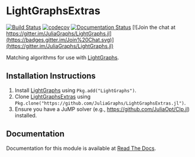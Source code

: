 # LightGraphsExtras

[![Build Status](https://travis-ci.org/JuliaGraphs/LightGraphsExtras.jl.svg?branch=master)](https://travis-ci.org/JuliaGraphs/LightGraphsExtras.jl)
[![codecov](https://codecov.io/gh/JuliaGraphs/LightGraphsExtras.jl/branch/master/graph/badge.svg)](https://codecov.io/gh/JuliaGraphs/LightGraphsExtras.jl)
[![Documentation Status](https://readthedocs.org/projects/lightgraphsextrasjl/badge/?version=latest)](http://lightgraphsextrasjl.readthedocs.io/en/latest/?badge=latest)
[![Join the chat at https://gitter.im/JuliaGraphs/LightGraphs.jl](https://badges.gitter.im/Join%20Chat.svg)](https://gitter.im/JuliaGraphs/LightGraphs.jl)

Matching algorithms for use with [LightGraphs](https://github.com/JuliaGraphs/LightGraphs.jl).

## Installation Instructions
1.  Install [LightGraphs](https://github.com/JuliaGraphs/LightGraphs.jl) using `Pkg.add("LightGraphs")`.
2.  Clone [LightGraphsExtras](https://github.com/JuliaGraphs/LightGraphsExtras.jl) using `Pkg.clone("https://github.com/JuliaGraphs/LightGraphsExtras.jl")`.
3.  Ensure you have a JuMP solver (e.g., https://github.com/JuliaOpt/Clp.jl) installed.

## Documentation
Documentation for this module is available at [Read The Docs](http://lightgraphsextrasjl.readthedocs.io/en/latest/?badge=latest).
